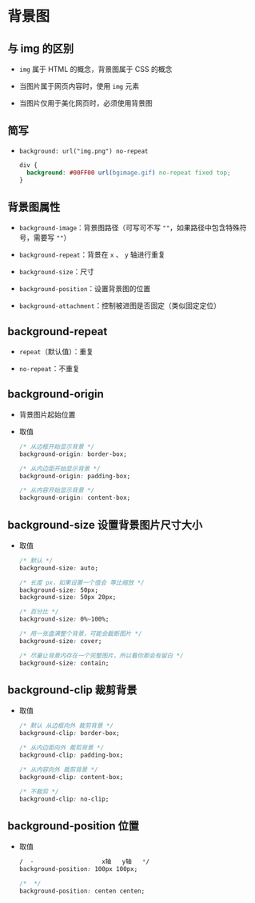 # 背景图

## 与 img 的区别

+ `img` 属于 HTML 的概念，背景图属于 CSS 的概念

+ 当图片属于网页内容时，使用 `img` 元素

+ 当图片仅用于美化网页时，必须使用背景图

## 简写

+ `background: url("img.png") no-repeat`

  ```css
  div {
    background: #00FF00 url(bgimage.gif) no-repeat fixed top;
  }
  ```

## 背景图属性

+ `background-image`：背景图路径（可写可不写 `""`，如果路径中包含特殊符号，需要写 `""`）

+ `background-repeat`：背景在 `x` 、 `y` 轴进行重复

+ `background-size`：尺寸

+ `background-position`：设置背景图的位置

+ `background-attachment`：控制被进图是否固定（类似固定定位）

## background-repeat

+ `repeat`（默认值）：重复

+ `no-repeat`：不重复

## background-origin

+ 背景图片起始位置

+ 取值

  ```css
  /* 从边框开始显示背景 */
  background-origin: border-box;

  /* 从内边距开始显示背景 */
  background-origin: padding-box;

  /* 从内容开始显示背景 */
  background-origin: content-box;
  ```

## background-size 设置背景图片尺寸大小

+ 取值

  ```css
  /* 默认 */
  background-size: auto;

  /* 长度 px，如果设置一个值会 等比缩放 */
  background-size: 50px;
  background-size: 50px 20px;

  /* 百分比 */
  background-size: 0%~100%;

  /* 用一张盘满整个背景，可能会截断图片 */
  background-size: cover;

  /* 尽量让背景内存在一个完整图片，所以看你那会有留白 */
  background-size: contain;
  ```

## background-clip 裁剪背景

+ 取值

  ```css
  /* 默认 从边框向外 裁剪背景 */
  background-clip: border-box;

  /* 从内边距向外 裁剪背景 */
  background-clip: padding-box;

  /* 从内容向外 裁剪背景 */
  background-clip: content-box;

  /* 不裁剪 */
  background-clip: no-clip;
  ```

## background-position 位置

+ 取值

  ```css
  /  -                   x轴   y轴   */
  background-position: 100px 100px;

  /*  */
  background-position: centen centen;
  ```
